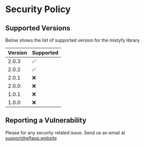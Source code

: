 # Security Policy

## Supported Versions

Below shows the list of supported version for the mistyfy library

| Version | Supported          |
| ------- | ------------------ |
| 2.0.3   | :white_check_mark: |
| 2.0.2   | :white_check_mark: |
| 2.0.1   | :x: |
| 2.0.0   | :x:                |
| 1.0.1   | :x:                |
| 1.0.0   | :x:                |

## Reporting a Vulnerability

Please for any security related issue. Send us an email at support@elfapp.website
